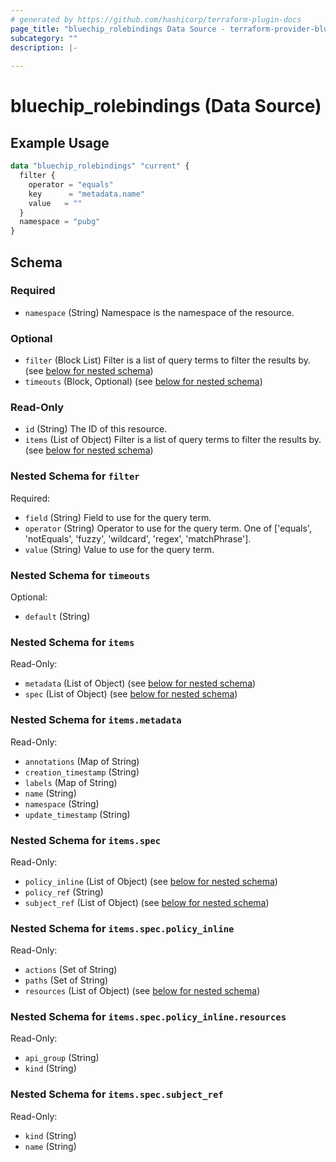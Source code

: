 ```yaml
---
# generated by https://github.com/hashicorp/terraform-plugin-docs
page_title: "bluechip_rolebindings Data Source - terraform-provider-bluechip"
subcategory: ""
description: |-
  
---
```


# bluechip_rolebindings (Data Source)



## Example Usage

```terraform
data "bluechip_rolebindings" "current" {
  filter {
    operator = "equals"
    key      = "metadata.name"
    value   = ""
  }
  namespace = "pubg"
}
```

<!-- schema generated by tfplugindocs -->
## Schema

### Required

- `namespace` (String) Namespace is the namespace of the resource.

### Optional

- `filter` (Block List) Filter is a list of query terms to filter the results by. (see [below for nested schema](#nestedblock--filter))
- `timeouts` (Block, Optional) (see [below for nested schema](#nestedblock--timeouts))

### Read-Only

- `id` (String) The ID of this resource.
- `items` (List of Object) Filter is a list of query terms to filter the results by. (see [below for nested schema](#nestedatt--items))

<a id="nestedblock--filter"></a>
### Nested Schema for `filter`

Required:

- `field` (String) Field to use for the query term.
- `operator` (String) Operator to use for the query term. One of ['equals', 'notEquals', 'fuzzy', 'wildcard', 'regex', 'matchPhrase'].
- `value` (String) Value to use for the query term.


<a id="nestedblock--timeouts"></a>
### Nested Schema for `timeouts`

Optional:

- `default` (String)


<a id="nestedatt--items"></a>
### Nested Schema for `items`

Read-Only:

- `metadata` (List of Object) (see [below for nested schema](#nestedobjatt--items--metadata))
- `spec` (List of Object) (see [below for nested schema](#nestedobjatt--items--spec))

<a id="nestedobjatt--items--metadata"></a>
### Nested Schema for `items.metadata`

Read-Only:

- `annotations` (Map of String)
- `creation_timestamp` (String)
- `labels` (Map of String)
- `name` (String)
- `namespace` (String)
- `update_timestamp` (String)


<a id="nestedobjatt--items--spec"></a>
### Nested Schema for `items.spec`

Read-Only:

- `policy_inline` (List of Object) (see [below for nested schema](#nestedobjatt--items--spec--policy_inline))
- `policy_ref` (String)
- `subject_ref` (List of Object) (see [below for nested schema](#nestedobjatt--items--spec--subject_ref))

<a id="nestedobjatt--items--spec--policy_inline"></a>
### Nested Schema for `items.spec.policy_inline`

Read-Only:

- `actions` (Set of String)
- `paths` (Set of String)
- `resources` (List of Object) (see [below for nested schema](#nestedobjatt--items--spec--policy_inline--resources))

<a id="nestedobjatt--items--spec--policy_inline--resources"></a>
### Nested Schema for `items.spec.policy_inline.resources`

Read-Only:

- `api_group` (String)
- `kind` (String)



<a id="nestedobjatt--items--spec--subject_ref"></a>
### Nested Schema for `items.spec.subject_ref`

Read-Only:

- `kind` (String)
- `name` (String)
